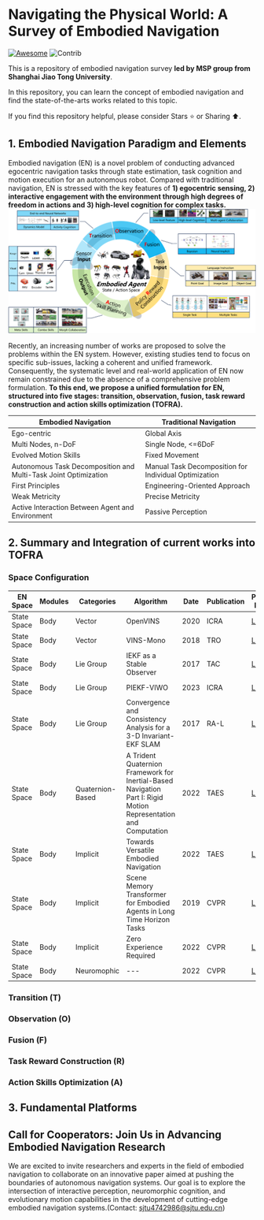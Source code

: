 # Navigating the Physical World: A Survey of Embodied Navigation
[![Awesome](https://cdn.rawgit.com/sindresorhus/awesome/d7305f38d29fed78fa85652e3a63e154dd8e8829/media/badge.svg)](https://github.com/sindresorhus/awesome)
<img src="https://img.shields.io/badge/Contributions-Welcome-278ea5" alt="Contrib"/>

This is a repository of embodied navigation survey **led by MSP group from Shanghai Jiao Tong University**. 

In this repository, you can learn the concept of embodied navigation and find the state-of-the-arts works related to this topic. 

If you find this repository helpful, please consider Stars ⭐ or Sharing ⬆️.


## 1. Embodied Navigation Paradigm and Elements

Embodied navigation (EN) is a novel problem of conducting advanced egocentric navigation tasks through state estimation, task cognition and motion execution for an autonomous robot. Compared with traditional navigation, EN is stressed with the key features of **1) egocentric sensing, 2) interactive engagement with the environment through high degrees of freedom in actions and 3) high-level cognition for complex tasks.**
![image](images/Framework.png)

Recently, an increasing number of works are proposed to solve the problems within the EN system. However, existing studies tend to focus on specific sub-issues, lacking a coherent and unified framework. Consequently, the systematic level and real-world application of EN now remain constrained due to the absence of a comprehensive problem formulation. **To this end, we propose a unified formulation for EN, structured into five stages: transition, observation, fusion, task reward construction and action skills optimization (TOFRA).**


|Embodied Navigation|Traditional Navigation|
|-------------------|----------------------|
|Ego-centric|Global Axis|
|Multi Nodes, n-DoF|Single Node, <=6DoF|
|Evolved Motion Skills|Fixed Movement|
|Autonomous Task Decomposition and Multi-Task Joint Optimization|Manual Task Decomposition for Individual Optimization|
|First Principles|Engineering-Oriented Approach|
|Weak Metricity|Precise Metricity|
|Active Interaction Between Agent and Environment|Passive Perception|

## 2. Summary and Integration of current works into TOFRA

### Space Configuration

| EN Space | Modules | Categories | Algorithm| Date | Publication | Paper Link | Code |
| --- | --- | --- | --- | --- | --- | --- | --- |
| State Space | Body | Vector | OpenVINS | 2020 | ICRA | [Link](https://ieeexplore.ieee.org/document/9196524) | [Link](https://github.com/rpng/open_vins) |
| State Space | Body | Vector | VINS-Mono | 2018 | TRO | [Link](https://ieeexplore.ieee.org/document/8421746) | [Link](https://github.com/HKUST-Aerial-Robotics/VINS-Mono) |
| State Space | Body | Lie Group | IEKF as a Stable Observer | 2017 | TAC | [Link](https://ieeexplore.ieee.org/document/7523335/authors#authors) | --- |
| State Space | Body | Lie Group | PIEKF-VIWO | 2023 | ICRA | [Link](https://ieeexplore.ieee.org/document/10160380) | --- |
| State Space | Body | Lie Group | Convergence and Consistency Analysis for a 3-D Invariant-EKF SLAM | 2017 | RA-L | [Link](https://ieeexplore.ieee.org/abstract/document/7812660) | --- |
| State Space | Body | Quaternion-Based | A Trident Quaternion Framework for Inertial-Based Navigation Part I: Rigid Motion Representation and Computation | 2022 | TAES | [Link](https://ieeexplore.ieee.org/document/9640520) | --- |
| State Space | Body | Implicit | Towards Versatile Embodied Navigation | 2022 | TAES | [Link](https://ieeexplore.ieee.org/document/9640520) | [Link](https://github.com/hanqingwangai/VXN) |
| State Space | Body | Implicit | Scene Memory Transformer for Embodied Agents in Long Time Horizon Tasks | 2019 | CVPR | [Link](https://openaccess.thecvf.com/content_CVPR_2019/html/Fang_Scene_Memory_Transformer_for_Embodied_Agents_in_Long-Horizon_Tasks_CVPR_2019_paper.html) | --- |
| State Space | Body | Implicit | Zero Experience Required | 2022 | CVPR | [Link](https://ieeexplore.ieee.org/abstract/document/9878587) | [Link](https://github.com/ziadalh/zero_experience_required) |
| State Space | Body | Neuromophic | --- | 2022 | CVPR | [Link](https://ieeexplore.ieee.org/abstract/document/9878587) | [Link](https://github.com/ziadalh/zero_experience_required) |

### Transition (T)

### Observation (O)

### Fusion (F)

### Task Reward Construction (R)

### Action Skills Optimization (A)

## 3. Fundamental Platforms

## Call for Cooperators: Join Us in Advancing Embodied Navigation Research
We are excited to invite researchers and experts in the field of embodied navigation to collaborate on an innovative paper aimed at pushing the boundaries of autonomous navigation systems. Our goal is to explore the intersection of interactive perception, neuromorphic cognition, and evolutionary motion capabilities in the development of cutting-edge embodied navigation systems.(Contact: sjtu4742986@sjtu.edu.cn)

